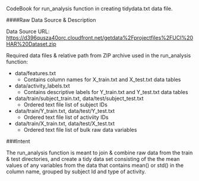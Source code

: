 CodeBook for run_analysis function in creating tidydata.txt data file.

####Raw Data Source & Description

Data Source URL: https://d396qusza40orc.cloudfront.net/getdata%2Fprojectfiles%2FUCI%20HAR%20Dataset.zip 

Required data files & relative path from ZIP archive used in the run_analysis function:
- data/features.txt
  - Contains column names for X_train.txt and X_test.txt data tables
- data/activity_labels.txt
  - Contains descriptive labels for Y_train.txt and Y_test.txt data tables
- data/train/subject_train.txt, data/test/subject_test.txt
  - Ordered text file list of subject IDs
- data/train/Y_train.txt, data/test/Y_test.txt
  - Ordered text file list of activiity IDs
- data/train/X_train.txt, data/test/X_test.txt
  - Ordered text file list of bulk raw data variables

###Intent

The run_analysis function is meant to join & combine raw data from the train & test directories, and create a tidy data set consisting of the the mean values of any variables from the data that contains mean() or std() in the column name, grouped by subject Id and type of activity.

